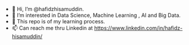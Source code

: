 - 👋 Hi, I’m @hafidzhisamuddin.
- 👀 I’m interested in Data Science, Machine Learning , AI and Big Data.
- 🌱 This repo is of my learning process.
- 📫 Can reach me thru Linkedin at https://www.linkedin.com/in/hafidz-hisamuddin/

<!---
hafidzhisamuddin/hafidzhisamuddin is a ✨ special ✨ repository because its `README.md` (this file) appears on your GitHub profile.
You can click the Preview link to take a look at your changes.
--->
